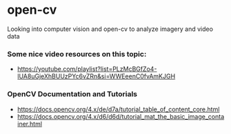 # open-cv
Looking into computer vision and open-cv to analyze imagery and video data

### Some nice video resources on this topic:
- https://youtube.com/playlist?list=PLzMcBGfZo4-lUA8uGjeXhBUUzPYc6vZRn&si=WWEeenC0fvAmKJGH

### OpenCV Documentation and Tutorials
- https://docs.opencv.org/4.x/de/d7a/tutorial_table_of_content_core.html
- https://docs.opencv.org/4.x/d6/d6d/tutorial_mat_the_basic_image_container.html


